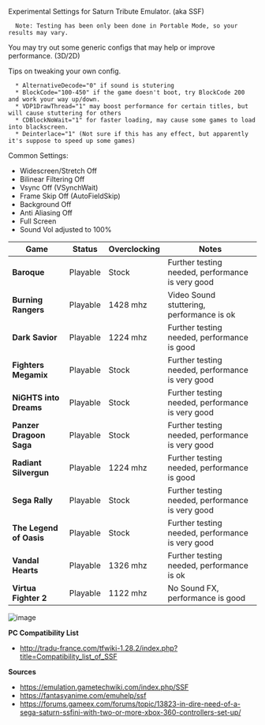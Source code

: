 Experimental Settings for Saturn Tribute Emulator. (aka SSF)

      Note: Testing has been only been done in Portable Mode, so your results may vary.
      
You may try out some generic configs that may help or improve performance. (3D/2D) 

Tips on tweaking your own config.

      * AlternativeDecode="0" if sound is stutering
      * BlockCode="100-450" if the game doesn't boot, try BlockCode 200 and work your way up/down.
      * VDP1DrawThread="1" may boost performance for certain titles, but will cause stuttering for others
      * CDBlockNoWait="1" for faster loading, may cause some games to load into blackscreen.
      * Deinterlace="1" (Not sure if this has any effect, but apparently it's suppose to speed up some games)

Common Settings:
* Widescreen/Stretch Off 
* Bilinear Filtering Off
* Vsync Off (VSynchWait)
* Frame Skip Off (AutoFieldSkip)
* Background Off
* Anti Aliasing Off
* Full Screen
* Sound Vol adjusted to 100%

| Game | Status | Overclocking | Notes |
| --- | --- | --- | --- |
| **Baroque** | Playable | Stock | Further testing needed, performance is very good |
| **Burning Rangers** | Playable | 1428 mhz | Video Sound stuttering, performance is ok |
| **Dark Savior** | Playable | 1224 mhz | Further testing needed, performance is good |
| **Fighters Megamix** | Playable | Stock | Further testing needed, performance is very good |
| **NiGHTS into Dreams** | Playable | Stock | Further testing needed, performance is very good |
| **Panzer Dragoon Saga** | Playable | Stock | Further testing needed, performance is very good |
| **Radiant Silvergun** | Playable | 1224 mhz | Further testing needed, performance is good |
| **Sega Rally** | Playable | Stock | Further testing needed, performance is very good |
| **The Legend of Oasis** | Playable | Stock | Further testing needed, performance is very good |
| **Vandal Hearts** | Playable | 1326 mhz | Further testing needed, performance is ok |
| **Virtua Fighter 2** | Playable | 1122 mhz | No Sound FX, performance is good |

![image](https://user-images.githubusercontent.com/2754819/137221201-849009fc-6fdf-479d-89fc-45dd62dc272f.png)

**PC Compatibility List**
* http://tradu-france.com/tfwiki-1.28.2/index.php?title=Compatibility_list_of_SSF


**Sources**
* https://emulation.gametechwiki.com/index.php/SSF
* https://fantasyanime.com/emuhelp/ssf
* https://forums.gameex.com/forums/topic/13823-in-dire-need-of-a-sega-saturn-ssfini-with-two-or-more-xbox-360-controllers-set-up/
